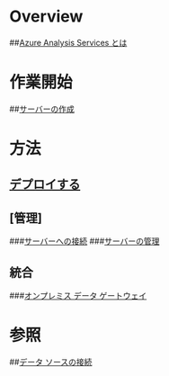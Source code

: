 # Overview
##[Azure Analysis Services とは](analysis-services-overview.md)
# 作業開始
##[サーバーの作成](analysis-services-create-server.md)

# 方法 
## [デプロイする](analysis-services-deploy.md)
## [管理]
###[サーバーへの接続](analysis-services-connect.md)
###[サーバーの管理](analysis-services-manage.md)
## 統合
###[オンプレミス データ ゲートウェイ](analysis-services-gateway.md)

# 参照
##[データ ソースの接続](analysis-services-datasource.md)

<!--HONumber=Nov16_HO4-->


